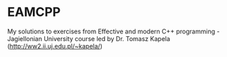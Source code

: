 # EAMCPP
My solutions to exercises from Effective and modern C++ programming - Jagiellonian University course led by Dr. Tomasz Kapela (http://ww2.ii.uj.edu.pl/~kapela/)
